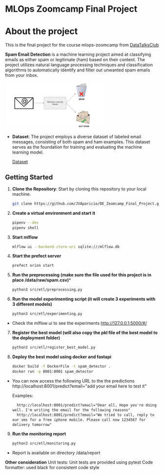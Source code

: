 # MLOps Zoomcamp Final Project


# About the project

This is the final project for the course mlops-zoomcamp from [DataTalksClub](https://github.com/DataTalksClub/mlops-zoomcamp)

**Spam Email Detection** is a machine learning project aimed at classifying emails as either spam or legitimate (ham) based on their content. The project utilizes natural language processing techniques and classification algorithms to automatically identify and filter out unwanted spam emails from your inbox.

![Spam Email Detection](images/spam_detection.png)



- **Dataset**: The project employs a diverse dataset of labeled email messages, consisting of both spam and ham examples. This dataset serves as the foundation for training and evaluating the machine learning model.

    [Dataset](https://www.kaggle.com/datasets/mfaisalqureshi/spam-email)


## Getting Started

1. **Clone the Repository**: Start by cloning this repository to your local machine.
   ```bash
   git clone https://github.com/JVAparicio/DE_Zoomcamp_Final_Project.git
2. **Create a virtual environment and start it**
    ```bash
    pipenv --dev
    pipenv shell
3. **Start mlflow**
    ```bash
    mlflow ui --backend-store-uri sqlite:///mlflow.db
4. **Start the prefect server**
    ```bash
    prefect orion start
5. **Run the preprocessing (make sure the file used for this project is in place /data/raw/spam.csv)***
    ```bash
    python3 src/etl/preprocessing.py
6. **Run the model experimenting script (it will create 3 experiments with 3 different models)**
    ```bash
    python3 src/etl/experimenting.py
* Check the mlflow ui to see the experiments http://127.0.0.1:5000/#/

7. **Register the best model (will also copy the pkl file of the best model to the deployment folder)**
    ```bash
    python3 src/etl/register_best_model.py
8. **Deploy the best model using docker and fastapi**
    ```bash
    docker build -f DockerFile -t spam_detector .
    docker run -p 8001:8001 spam_detector
* You can now access the following URL to the the predictions
    http://localhost:8001/predict?email="add your email here to test it"

    Examples:   

        http://localhost:8001/predict?email="Dear all, Hope you're doing well. I'm writing the email for the following reasons"
        http://localhost:8001/predict?email="We tried to call, reply to our sms for a free iphone mobile. Please call now 1234567 for delivery tomorrow"

9. **Run the monitoring report**
    ```bash
    python3 src/etl/monitoring.py
* Report is available on directory /data/report


**Other consideration**
    Unit tests: Unit tests are provided using pytest
    Code formatter: used black for consistent code style
